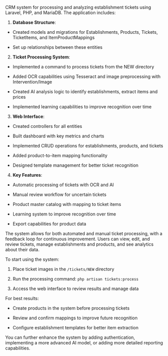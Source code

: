 CRM system for processing and analyzing establishment tickets using Laravel, PHP, and MariaDB. The application includes:

1. **Database Structure**:

- Created models and migrations for Establishments, Products, Tickets, TicketItems, and ItemProductMappings

- Set up relationships between these entities

2. **Ticket Processing System**:

- Implemented a command to process tickets from the NEW directory

- Added OCR capabilities using Tesseract and image preprocessing with Intervention/Image

- Created AI analysis logic to identify establishments, extract items and prices

- Implemented learning capabilities to improve recognition over time

3. **Web Interface**:

- Created controllers for all entities

- Built dashboard with key metrics and charts

- Implemented CRUD operations for establishments, products, and tickets

- Added product-to-item mapping functionality

- Designed template management for better ticket recognition

4. **Key Features**:

- Automatic processing of tickets with OCR and AI

- Manual review workflow for uncertain tickets

- Product master catalog with mapping to ticket items

- Learning system to improve recognition over time

- Export capabilities for product data

The system allows for both automated and manual ticket processing, with a feedback loop for continuous improvement. Users can view, edit, and review tickets, manage establishments and products, and see analytics about their data.

To start using the system:

1. Place ticket images in the `/tickets/NEW` directory

2. Run the processing command: `php artisan tickets:process`

3. Access the web interface to review results and manage data

For best results:

- Create products in the system before processing tickets

- Review and confirm mappings to improve future recognition

- Configure establishment templates for better item extraction

You can further enhance the system by adding authentication, implementing a more advanced AI model, or adding more detailed reporting capabilities.
